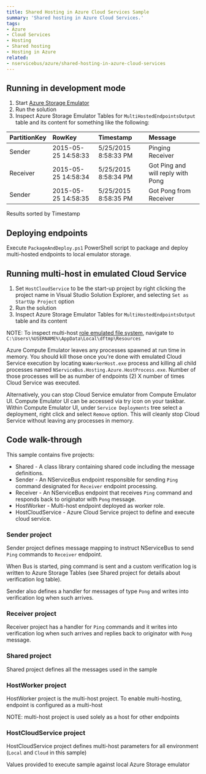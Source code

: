 ```yaml
---
title: Shared Hosting in Azure Cloud Services Sample
summary: 'Shared hosting in Azure Cloud Services.'
tags:
- Azure
- Cloud Services
- Hosting
- Shared hosting
- Hosting in Azure
related:
- nservicebus/azure/shared-hosting-in-azure-cloud-services
---
```


## Running in development mode

 1. Start [Azure Storage Emulator](http://azure.microsoft.com/en-us/documentation/articles/storage-use-emulator/)
 1. Run the solution
 1. Inspect Azure Storage Emulator Tables for `MultiHostedEndpointsOutput` table and its content for something like the following:

| PartitionKey | RowKey | Timestamp | Message |
|:--|:--|:--|:--|
|Sender	|2015-05-25 14:58:33	|5/25/2015 8:58:33 PM	|Pinging Receiver |
|Receiver	|2015-05-25 14:58:34	|5/25/2015 8:58:34 PM	|Got Ping and will reply with Pong |
|Sender	|2015-05-25 14:58:35	|5/25/2015 8:58:35 PM	|Got Pong from Receiver |

Results sorted by Timestamp

## Deploying endpoints

Execute `PackageAndDeploy.ps1` PowerShell script to package and deploy multi-hosted endpoints to local emulator storage.

## Running multi-host in emulated Cloud Service

1. Set `HostCloudService` to be the start-up project by right clicking the project name in Visual Studio Solution Explorer, and selecting `Set as StartUp Project` option
1. Run the solution
1. Inspect Azure Storage Emulator Tables for `MultiHostedEndpointsOutput` table and its content

NOTE: To inspect multi-host [role emulated file system](https://msdn.microsoft.com/en-us/library/azure/hh771389.aspx), navigate to `C:\Users\%USERNAME%\AppData\Local\dftmp\Resources`

Azure Compute Emulator leaves any processes spawned at run time in memory. You should kill those once you're done with emulated Cloud Service execution by locating `WaWorkerHost.exe` process and killing all child processes named `NServiceBus.Hosting.Azure.HostProcess.exe`. Number of those processes will be as number of endpoints (2) X number of times Cloud Service was executed.

Alternatively, you can stop Cloud Service emulator from Compute Emulator UI. Compute Emulator UI can be accessed via try icon on your taskbar. Within Compute Emulator UI, under `Service Deployments` tree select a deployment, right click and select `Remove` option. This will cleanly stop Cloud Service without leaving any processes in memory.
 
## Code walk-through

This sample contains five projects: 

 * Shared - A class library containing shared code including the message definitions.
 * Sender - An NServiceBus endpoint responsible for sending `Ping` command designated for `Receiver` endpoint processing.
 * Receiver - An NServiceBus endpoint that receives `Ping` command and responds back to originator with `Pong` message.
 * HostWorker - Multi-host endpoint deployed as worker role.
 * HostCloudService - Azure Cloud Service project to define and execute cloud service.

### Sender project

Sender project defines message mapping to instruct NServiceBus to send `Ping` commands to `Receiver` endpoint.

<!-- import AzureMultiHost_MessageMapping -->

When Bus is started, ping command is sent and a custom verification log is written to Azure Storage Tables (see Shared project for details about verification log table).

<!-- import AzureMultiHost_SendPingCommand -->

Sender also defines a handler for messages of type `Pong` and writes into verification log when such arrives.

<!-- import AzureMultiHost_PongHandler -->

### Receiver project

Receiver project has a handler for `Ping` commands and it writes into verification log when such arrives and replies back to originator with `Pong` message.

<!-- import AzureMultiHost_PingHandler -->

### Shared project

Shared project defines all the messages used in the sample

<!-- import AzureMultiHost_PingMessage -->
<!-- import AzureMultiHost_PongMessage -->

### HostWorker project

HostWorker project is the multi-host project. To enable multi-hosting, endpoint is configured as a multi-host

<!-- import AzureSharedHosting_HostConfiguration -->

NOTE: multi-host project is used solely as a host for other endpoints

### HostCloudService project

HostCloudService project defines multi-host parameters for all environment (`Local` and `Cloud` in this sample)

<!-- import AzureSharedHosting_CloudServiceDefinition -->

Values provided to execute sample against local Azure Storage emulator

<!-- import AzureSharedHosting_CloudServiceConfiguration -->